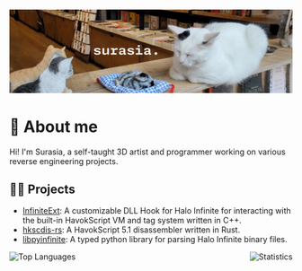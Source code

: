 ### ![A cat loafing next to three prop cats.](images/cat_banner.png)
# 🧾 About me

Hi! I'm Surasia, a self-taught 3D artist and programmer working on various reverse engineering projects.

## 👨‍💻 Projects
- [InfiniteExt](https://github.com/Surasia/InfiniteExt): A customizable DLL Hook for Halo Infinite for interacting with the built-in HavokScript VM and tag system written in C++.
- [hkscdis-rs](https://github.com/Surasia/hkscdis-rs): A HavokScript 5.1 disassembler written in Rust.
- [libpyinfinite](https://github.com/Surasia/libpyinfinite): A typed python library for parsing Halo Infinite binary files.

<div style="display: flex; justify-content: space-between;">
  <img alt="Top Languages" src="https://github-readme-stats.vercel.app/api/top-langs/?username=Surasia&layout=compact&show_icons=true&theme=dark&hide_border=true"/>
  <img alt="Statistics" src="https://github-readme-stats.vercel.app/api?username=Surasia&show_icons=true&theme=dark&hide_border=true"/>
</div>

## 
